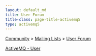 ```yaml
---
layout: default_md
title: User Forum 
title-class: page-title-activemq5
type: activemq5
--- 
```


[Community](community) > [Mailing Lists](mailing-lists) > [User Forum](user-forum)


[ActiveMQ - User](http://activemq.2283324.n4.nabble.com/ActiveMQ-User-f2341805.html)


